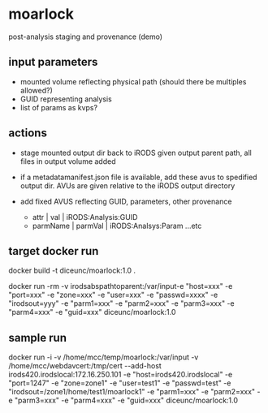 # moarlock
post-analysis staging and provenance (demo)


## input parameters

* mounted volume reflecting physical path (should there be multiples allowed?)
* GUID representing analysis
* list of params as kvps?


## actions

* stage mounted output dir back to iRODS given output parent path, all files in output volume added
* if a metadatamanifest.json file is available, add these avus to spedified output dir. AVUs are given relative to the iRODS output directory
* add fixed AVUS reflecting GUID, parameters, other provenance
	
	* attr | val | iRODS:Analysis:GUID
	* parmName | parmVal | iRODS:Analsys:Param
	...etc
	



## target docker run

docker build -t diceunc/moarlock:1.0 .

docker run -rm -v irodsabspathtoparent:/var/input-e "host=xxx" -e "port=xxx" -e "zone=xxx" -e "user=xxx" -e "passwd=xxxx" -e "irodsout=yyy" -e "parm1=xxx" -e "parm2=xxx" -e "parm3=xxx" -e "parm4=xxx" -e "guid=xxx"  diceunc/moarlock:1.0 








## sample run

docker run -i -v /home/mcc/temp/moarlock:/var/input  -v /home/mcc/webdavcert:/tmp/cert --add-host irods420.irodslocal:172.16.250.101 -e "host=irods420.irodslocal" -e "port=1247" -e "zone=zone1" -e "user=test1" -e "passwd=test" -e "irodsout=/zone1/home/test1/moarlock1" -e "parm1=xxx" -e "parm2=xxx" -e "parm3=xxx" -e "parm4=xxx" -e "guid=xxx"  diceunc/moarlock:1.0 

	
	

